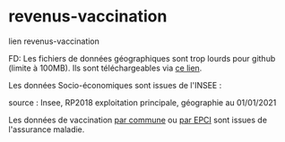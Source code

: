 # revenus-vaccination
lien revenus-vaccination

FD: Les fichiers de données géographiques sont trop lourds pour github (limite à 100MB). Ils sont téléchargeables via [ce lien](https://filesender.renater.fr/?s=download&token=2fa684ba-80d5-4f64-bdb8-8b3dc555e0a1). 


Les données Socio-économiques sont issues de l'INSEE :

source : Insee, RP2018 exploitation principale, géographie au 01/01/2021

Les données de vaccination [par commune](https://datavaccin-covid.ameli.fr/explore/dataset/donnees-de-vaccination-par-commune) ou [par EPCI](https://datavaccin-covid.ameli.fr/explore/dataset/donnees-de-vaccination-par-epci) sont issues de l'assurance maladie.
